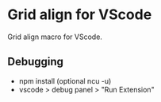 # Grid align for VScode

Grid align macro for VScode.

## Debugging

* npm install (optional ncu -u)
* vscode > debug panel > "Run Extension"



